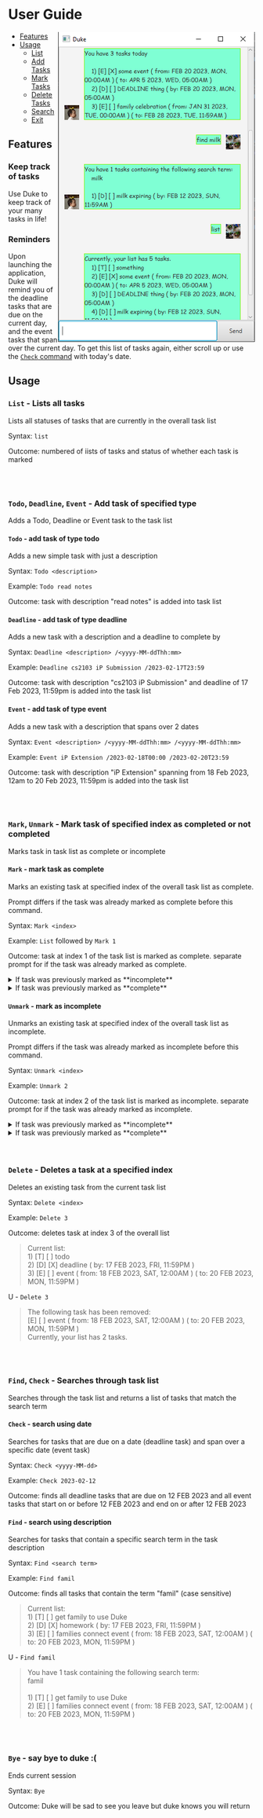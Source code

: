 # User Guide

<img src="Ui.png" align="right"/>

* [Features](#features)
* [Usage](#usage)
    * [List](#list---lists-all-tasks)
    * [Add Tasks](#todo,-deadline,-event---add-task-of-specified-type)
    * [Mark Tasks](#mark-unmark---mark-task-of-specified-index-as-completed-or-not-completed)
    * [Delete Tasks](#delete---deletes-a-task-at-a-specified-index)
    * [Search](#find-check---searches-through-task-list)
    * [Exit](#bye---say-bye-to-duke)


## Features 

### Keep track of tasks
Use Duke to keep track of your many tasks in life!

### Reminders
Upon launching the application, Duke will remind you of the deadline tasks that are due on the current day, and the event tasks that span over the current day.
To get this list of tasks again, either scroll up or use the [`Check` command](#check---search-using-date) with today's date.

## Usage

### `List` - Lists all tasks

Lists all statuses of tasks that are currently in the overall task list

Syntax: `list`

Outcome: numbered of iists of tasks and status of whether each task is marked

<br>
<br>

### `Todo`, `Deadline`, `Event` - Add task of specified type

Adds a Todo, Deadline or Event task to the task list


#### `Todo` - add task of type todo

Adds a new simple task with just a description

Syntax: `Todo <description>`

Example: `Todo read notes`

Outcome: task with description "read notes" is added into task list


#### `Deadline` - add task of type deadline

Adds a new task with a description and a deadline to complete by

Syntax: `Deadline <description> /<yyyy-MM-ddThh:mm>`

Example: `Deadline cs2103 iP Submission /2023-02-17T23:59`

Outcome: task with description "cs2103 iP Submission" and deadline of 17 Feb 2023, 11:59pm is added into the task list


#### `Event` - add task of type event

Adds a new task with a description that spans over 2 dates

Syntax: `Event <description> /<yyyy-MM-ddThh:mm> /<yyyy-MM-ddThh:mm>`

Example: `Event iP Extension /2023-02-18T00:00 /2023-02-20T23:59`

Outcome: task with description "iP Extension" spanning from 18 Feb 2023, 12am to 20 Feb 2023, 11:59pm is added into the task list

<br>
<br>

### `Mark`, `Unmark` - Mark task of specified index as completed or not completed

Marks task in task list as complete or incomplete


#### `Mark` - mark task as complete

Marks an existing task at specified index of the overall task list as complete.

Prompt differs if the task was already marked as complete before this command.

Syntax: `Mark <index>`

Example: `List` followed by `Mark 1`

Outcome: task at index 1 of the task list is marked as complete. separate prompt for if the task was already marked as complete.

<details>
    <summary> If task was previously marked as **incomplete** </summary>

> Current list: <br>
>        1) [T] [ ] todo <br>
>        2) [D] [ ] deadline ( by: 17 FEB 2023, FRI, 11:59PM ) <br>
>        3) [E] [ ] event ( from: 18 FEB 2023, SAT, 12:00AM ) ( to: 20 FEB 2023, MON, 11:59PM )

U - `Mark 1`
> This task is marked as done: <br>
>        [T] [X] todo

</details>

<details>
    <summary> If task was previously marked as **complete** </summary>

> Current list: <br>
>        1) [T] [X] todo <br>
>        2) [D] [ ] deadline ( by: 17 FEB 2023, FRI, 11:59PM ) <br>
>        3) [E] [ ] event ( from: 18 FEB 2023, SAT, 12:00AM ) ( to: 20 FEB 2023, MON, 11:59PM )

U - `Mark 1`
> This task <br>
>        [T] [X] todo <br>
> was already marked as done! Did you forget? OR U PLAYIN ME?!

</details>

#### `Unmark` - mark as incomplete

Unmarks an existing task at specified index of the overall task list as incomplete.

Prompt differs if the task was already marked as incomplete before this command.

Syntax: `Unmark <index>`

Example: `Unmark 2`

Outcome: task at index 2 of the task list is marked as incomplete. separate prompt for if the task was already marked as incomplete.

<details>
    <summary> If task was previously marked as **incomplete** </summary>

> Current list: <br>
>        1) [T] [ ] todo <br>
>        2) [D] [ ] deadline ( by: 17 FEB 2023, FRI, 11:59PM ) <br>
>        3) [E] [ ] event ( from: 18 FEB 2023, SAT, 12:00AM ) ( to: 20 FEB 2023, MON, 11:59PM )

U - `Unmark 2`
> This task <br>
>       [D] [ ] deadline ( by: 17 FEB 2023, FRI, 11:59PM ) <br>
> hasn't been done! How can you not know?!

</details>

<details>
    <summary> If task was previously marked as **complete** </summary>

> Current list: <br>
>        1) [T] [ ] todo <br>
>        2) [D] [X] deadline ( by: 17 FEB 2023, FRI, 11:59PM ) <br>
>        3) [E] [ ] event ( from: 18 FEB 2023, SAT, 12:00AM ) ( to: 20 FEB 2023, MON, 11:59PM )

U - `Unmark 2`
> Okay... Being unproductive I see...: <br>
>        [D] [ ] deadline ( by: 17 FEB 2023, FRI, 11:59PM )

</details>

<br>
<br>

### `Delete` - Deletes a task at a specified index

Deletes an existing task from the current task list

Syntax: `Delete <index>`

Example: `Delete 3`

Outcome: deletes task at index 3 of the overall list

> Current list: <br>
>        1) [T] [ ] todo <br>
>        2) [D] [X] deadline ( by: 17 FEB 2023, FRI, 11:59PM ) <br>
>        3) [E] [ ] event ( from: 18 FEB 2023, SAT, 12:00AM ) ( to: 20 FEB 2023, MON, 11:59PM )

U - `Delete 3`
> The following task has been removed: <br>
>        [E] [ ] event ( from: 18 FEB 2023, SAT, 12:00AM ) ( to: 20 FEB 2023, MON, 11:59PM ) <br>
> Currently, your list has 2 tasks.

<br>
<br>

### `Find`, `Check` - Searches through task list

Searches through the task list and returns a list of tasks that match the search term


#### `Check` - search using date

Searches for tasks that are due on a date (deadline task) and span over a specific date (event task)

Syntax: `Check <yyyy-MM-dd>`

Example: `Check 2023-02-12`

Outcome: finds all deadline tasks that are due on 12 FEB 2023 and all event tasks that start on or before 12 FEB 2023 and end on or after 12 FEB 2023


#### `Find` - search using description

Searches for tasks that contain a specific search term in the task description

Syntax: `Find <search term>`

Example: `Find famil`

Outcome: finds all tasks that contain the term "famil" (case sensitive)

> Current list: <br>
>        1) [T] [ ] get family to use Duke <br>
>        2) [D] [X] homework ( by: 17 FEB 2023, FRI, 11:59PM ) <br>
>        3) [E] [ ] families connect event ( from: 18 FEB 2023, SAT, 12:00AM ) ( to: 20 FEB 2023, MON, 11:59PM )

U - `Find famil`
> You have 1 task containing the following search term: <br>
>        famil <br>
> <br>
>        1) [T] [ ] get family to use Duke <br>
>        2) [E] [ ] families connect event ( from: 18 FEB 2023, SAT, 12:00AM ) ( to: 20 FEB 2023, MON, 11:59PM ) 

<br><br>

### `Bye` - say bye to duke :(

Ends current session

Syntax: `Bye`

Outcome: Duke will be sad to see you leave but duke knows you will return
